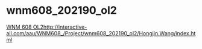 # wnm608_202190_ol2
[WNM 608 OL2](http://interactive-all.com/aau/WNM608_/Project/wnm608_202190_ol2/Hongjin.Wang/index.html)http://interactive-all.com/aau/WNM608_/Project/wnm608_202190_ol2/Hongjin.Wang/index.html
